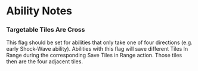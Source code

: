 # Ability Notes

### Targetable Tiles Are Cross
This flag should be set for abilities that only take one of four directions (e.g. early Shock-Wave ability). Abilities with this flag will save different Tiles In Range during the corresponding Save Tiles in Range action. Those tiles then are the four adjacent tiles. 